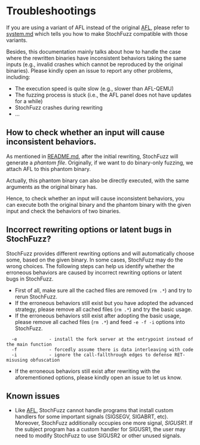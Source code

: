 # Troubleshootings

If you are using a variant of AFL instead of the original [AFL](https://github.com/google/AFL), please refer to [system.md](https://github.com/ZhangZhuoSJTU/StochFuzz/blob/master/docs/system.md#how-to-make-stochfuzz-compatible-with-other-afl-based-fuzzers) which tells you how to make StochFuzz compatible with those variants.

Besides, this documentation mainly talks about how to handle the case where the rewritten binaries have inconsistent behaviors taking the same inputs (e.g., invalid crashes which cannot be reproduced by the original binaries). Please kindly open an issue to report any other problems, including:

+ The execution speed is quite slow (e.g., slower than AFL-QEMU)
+ The fuzzing process is stuck (i.e., the AFL panel does not have updates for a while)
+ StochFuzz crashes during rewriting
+ ...

## How to check whether an input will cause inconsistent behaviors.

As mentioned in [README.md](../README.md#basic-usage), after the initial rewriting, StochFuzz will generate a _phantom file_. Originally, if we want to do binary-only fuzzing, we attach AFL to this phantom binary. 

Actually, this phantom binary can also be directly executed, with the same arguments as the original binary has. 

Hence, to check whether an input will cause inconsistent behaviors, you can execute both the original binary and the phantom binary with the given input and check the behaviors of two binaries.

## Incorrect rewriting options or latent bugs in StochFuzz?

StochFuzz provides different rewriting options and will automatically choose some, based on the given binary. In some cases, StochFuzz may do the wrong choices. The following steps can help us identify whether the erroneous behaviors are caused by incorrect rewriting options or latent bugs in StochFuzz.

+ First of all, make sure all the cached files are removed (`rm .*`) and try to rerun StochFuzz.
+ If the erroneous behaviors still exist but you have adopted the advanced strategy, please remove all cached files (`rm .*`) and try the basic usage.
+ If the erroneous behaviors still exist after adopting the basic usage, please remove all cached files (`rm .*`) and feed `-e -f -i` options into StochFuzz.

```
  -e            - install the fork server at the entrypoint instead of the main function
  -f            - forcedly assume there is data interleaving with code
  -i            - ignore the call-fallthrough edges to defense RET-misusing obfuscation
```

+ If the erroneous behaviors still exist after rewriting with the aforementioned options, please kindly open an issue to let us know.


## Known issues

+ Like [AFL](https://github.com/google/AFL/blob/fab1ca5ed7e3552833a18fc2116d33a9241699bc/README.md#13-known-limitations--areas-for-improvement), StochFuzz cannot handle programs that install custom handlers for some important signals (SIGSEGV, SIGABRT, etc). Moreover, StochFuzz additionally occupies one more signal, _SIGUSR1_. If the subject program has a custom handler for SIGUSR1, the user may need to modify StochFuzz to use SIGUSR2 or other unused signals.
